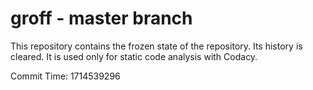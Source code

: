 # groff - master branch

This repository contains the frozen state of the repository.
Its history is cleared. It is used only for static code
analysis with Codacy.

Commit Time: 1714539296